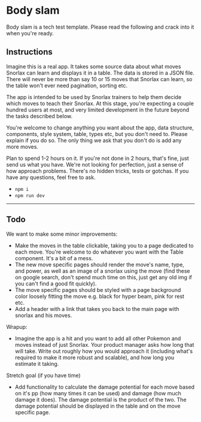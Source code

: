 # Body slam

Body slam is a tech test template. Please read the following and crack into it when you're ready.

## Instructions

Imagine this is a real app. It takes some source data about what moves Snorlax can learn and displays it in a table. The data is stored in a JSON file. There will never be more than say 10 or 15 moves that Snorlax can learn, so the table won't ever need pagination, sorting etc.

The app is intended to be used by Snorlax trainers to help them decide which moves to teach their Snorlax. At this stage, you're expecting a couple hundred users at most, and very limited development in the future beyond the tasks described below.

You're welcome to change anything you want about the app, data structure, components, style system, table, types etc, but you don't need to. Please explain if you do so. The only thing we ask that you don't do is add any more moves.

Plan to spend 1-2 hours on it. If you're not done in 2 hours, that's fine, just send us what you have. We're not looking for perfection, just a sense of how approach problems. There's no hidden tricks, tests or gotchas. If you have any questions, feel free to ask.

- `npm i`
- `npm run dev`

-----

## Todo

We want to make some minor improvements:

- Make the moves in the table clickable, taking you to a page dedicated to each move. You're welcome to do whatever you want with the Table component. It's a bit of a mess.
- The new move specific pages should render the move's name, type, and power, as well as an image of a snorlax using the move (find these on google search, don't spend much time on this, just get any old img if you can't find a good fit quickly).
- The move specific pages should be styled with a page background color loosely fitting the move e.g. black for hyper beam, pink for rest etc.
- Add a header with a link that takes you back to the main page with snorlax and his moves.

Wrapup:

- Imagine the app is a hit and you want to add all other Pokemon and moves instead of just Snorlax. Your product manager asks how long that will take. Write out roughly how you would approach it (including what's required to make it more robust and scalable), and how long you estimate it taking. 

Stretch goal (if you have time)

- Add functionality to calculate the damage potential for each move based on it's pp (how many times it can be used) and damage (how much damage it does). The damage potential is the product of the two. The damage potential should be displayed in the table and on the move specific page.
